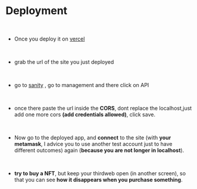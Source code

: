 <!-- [![Puppycat_pose](https://emoji.gg/assets/emoji/8285-puppycat-pose.png)](https://emoji.gg/emoji/8285-puppycat-pose)

## Build OpenSea Blockchain Web 3.0 App with Next.js | Sanity.io | thirdweb

<br>

#### Credits:

<details>

<summary>click to unfold</summary>

<br>

Big thanks to **[CleverProgrammers](https://www.youtube.com/c/CleverProgrammer/videos)** , for sharing this **Great tutorial** on how to set up an **OpenSea Blockchain Web 3.0 App with Next.js | [Sanity.io](https://www.sanity.io/) | [thirdweb](https://thirdweb.com) | Tailwind | [Alchemy](https://www.alchemy.com/)**

<br>

##### check it out: [video tutorial](https://youtu.be/x3eRXeMB-4k)

##### Check this other tutorial:

##### [Build your own NFT marketplace like OpenSea clone with solidity,openzeppelin and polygon (SUBSCRIBE)](https://youtu.be/7Q5E6RvLlUw)

<br>

# Docs

> **Blockchain development:** Smart Contracts, security, IDE, Truffle & hardhat, Etherscan, Dapp | **NFT:** ERC's ... [all here](./z_articles.md) ✋

<br>

<br>

</details>

<br>

---

#### Login:

<details>
<summary>click to unfold</summary>

   <br>

#### Login in Metamask : [metamask](https://metamask.io/)

#### Login in ThirdWeb : [Thirdweb](https://bit.ly/3EJLftx)

#### Login [Opensea](https://testnets.opensea.io/)

<br>

> **yarn dev** to start server on 3000 and in **sanity**, to start server sanity on 3333 🌵 but log into: cd studio then type **sanity start**

<br>

### Fake eth

[faucets.chain](https://faucets.chain.link/rinkeby)

<br>

</details>

<br>
<br>

#### Branches

<details>
<summary>click to unfold</summary>


###### [1-yarn-default-setup](https://github.com/nadiamariduena/opensea-marketplace/tree/1-yarn-default-setup)

###### [2.sanityio-installation](https://github.com/nadiamariduena/opensea-marketplace/tree/2.sanityio-installation)

###### [3-metamask-thirweb-connection-market-nft-setup-sanity-last-details](https://github.com/nadiamariduena/opensea-marketplace/tree/3-metamask-thirweb-connection-market-nft-setup-sanity-last-details)

###### [4-header-tailwing-routing](https://github.com/nadiamariduena/opensea-marketplace/tree/4-header-tailwing-routing)

###### [5-hero-component](https://github.com/nadiamariduena/opensea-marketplace/tree/5-hero-component)

###### [6-sanity-auth-and-notification-with-toaster](https://github.com/nadiamariduena/opensea-marketplace/tree/6-sanity-auth-and-notification-with-toaster)

###### [7-collection-page-nftmodule-marketplace-listing-alchemy-dynamic.creating-user-sanity](https://github.com/nadiamariduena/opensea-marketplace/tree/7-collection-page-nftmodule-marketplace-listing-alchemy-dynamic.creating-user-sanity)

###### [8-nft-individualpath-imagevisibility-issue-purchase-button](https://github.com/nadiamariduena/opensea-marketplace/tree/8-nft-individualpath-imagevisibility-issue-purchase-button)

<br>

</details>

<br>

  ok cool now how can we do it for several markets and not just one -->

<br>

# Deployment

<br>

- Once you deploy it on [vercel](https://vercel.com/)

<br>

- grab the url of the site you just deployed

<br>

- go to [sanity](https://www.sanity.io/manage/personal/) , go to management and there click on API

<br>

- once there paste the url inside the **CORS**, dont replace the localhost,just add one more cors **(add credentials allowed)**, click save.

  <br>

- Now go to the deployed app, and **connect** to the site (with **your metamask**, I advice you to use another test account just to have different outcomes) again (**because you are not longer in localhost**).

<br>

- **try to buy a NFT**, but keep your thirdweb open (in another screen), so that you can see **how it disappears when you purchase something**.

<br>
